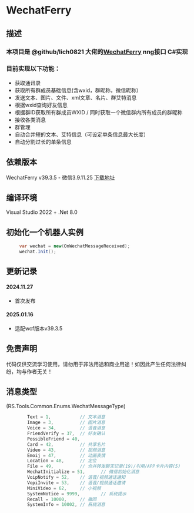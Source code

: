 # WechatFerry

## 描述
### 本项目是 @github/lich0821 大佬的[WechatFerry](https://github.com/lich0821/WeChatFerry) nng接口 C#实现

### 目前实现以下功能：
- 获取通讯录
- 获取所有群成员基础信息(含wxid，群昵称，微信昵称）
- 发送文本、图片、文件、xml文章、名片、群艾特消息
- 根据wxid查询好友信息
- 根据群ID获取所有群成员WXID / 同时获取一个微信群内所有成员的群昵称
- 接收各类消息
- 群管理
- 自动合并短的文本、艾特信息（可设定单条信息最大长度）
- 自动分割过长的单条信息


## 依赖版本
WechatFerry v39.3.5 - 微信3.9.11.25 
[下载地址](https://github.com/lich0821/WeChatFerry/releases)


## 编译环境
Visual Studio 2022 + .Net 8.0




## 初始化一个机器人实例

```c#
     var wechat = new(OnWechatMessageReceived);
     wechat.Init();
```


## 更新记录
#### 2024.11.27
- 首次发布
#### 2025.01.16
- 适配wcf版本v39.3.5

## 免责声明
代码仅供交流学习使用，请勿用于非法用途和商业用途！如因此产生任何法律纠纷，均与作者无关！

## 消息类型
(RS.Tools.Common.Enums.WechatMessageType)
```c#
        Text = 1,           // 文本消息
        Image = 3,          // 图片消息
        Voice = 34,         // 语音消息
        FriendVerify = 37,  // 好友确认
        PossibleFriend = 40,
        Card = 42,          // 共享名片
        Video = 43,         // 视频消息
        Emoij = 47,         // 动画表情
        Location = 48,      // 定位
        File = 49,          // 合并转发聊天记录(19)/引用/APP卡片内容(5)
        WechatInitialize = 51,      // 微信初始化消息
        VoipNotify = 52,    // 语音/视频通话通知
        VopiInvite = 53,    // 语音/视频通话邀请
        MiniVideo = 62,     // 小视频
        SystemNotice = 9999,        // 系统提示
        Recall = 10000,     // 撤回
        SystemInfo = 10002, // 系统消息
```